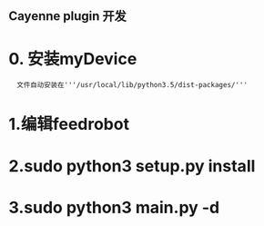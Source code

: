 ## Cayenne plugin 开发
# 0. 安装myDevice 
    
      文件自动安装在'''/usr/local/lib/python3.5/dist-packages/'''
# 1.编辑feedrobot
# 2.sudo python3 setup.py  install
# 3.sudo python3 __main__.py  -d

